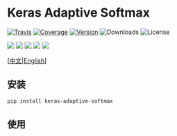 # Keras Adaptive Softmax

[![Travis](https://travis-ci.org/CyberZHG/keras-adaptive-softmax.svg)](https://travis-ci.org/CyberZHG/keras-adaptive-softmax)
[![Coverage](https://coveralls.io/repos/github/CyberZHG/keras-adaptive-softmax/badge.svg?branch=master)](https://coveralls.io/github/CyberZHG/keras-adaptive-softmax)
[![Version](https://img.shields.io/pypi/v/keras-adaptive-softmax.svg)](https://pypi.org/project/keras-adaptive-softmax/)
![Downloads](https://img.shields.io/pypi/dm/keras-adaptive-softmax.svg)
![License](https://img.shields.io/pypi/l/keras-adaptive-softmax.svg)

![](https://img.shields.io/badge/keras-tensorflow-blue.svg)
![](https://img.shields.io/badge/keras-theano-blue.svg)
![](https://img.shields.io/badge/keras-tf.keras-blue.svg)
![](https://img.shields.io/badge/keras-tf.keras/eager-blue.svg)
![](https://img.shields.io/badge/keras-tf.keras/2.0_beta-blue.svg)

\[[中文](https://github.com/CyberZHG/keras-adaptive-softmax/blob/master/README.zh-CN.md)|[English](https://github.com/CyberZHG/keras-adaptive-softmax/blob/master/README.md)\]

## 安装

```bash
pip install keras-adaptive-softmax
```

## 使用
